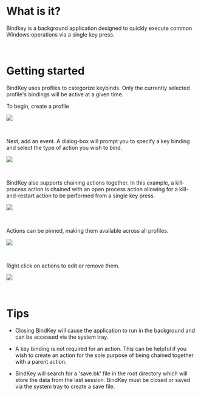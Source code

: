 # What is it?

Bindkey is a background application designed to quickly execute common Windows operations via a single key press. 

<br/>

# Getting started

BindKey uses profiles to categorize keybinds. Only the currently selected profile's bindings will be active at a given time.

To begin, create a profile

![](resources/1.gif)

<br/>

Next, add an event. A dialog-box will prompt you to specify a key binding and select the type of action you wish to bind.

![](resources/2.gif)

<br/>

BindKey also supports chaining actions together. In this example, a kill-process action is chained with an open process action allowing for a kill-and-restart action to be performed from a single key press.

![](resources/3.gif)

<br/>

Actions can be pinned, making them available across all profiles.

![](resources/4.gif)

<br/>

Right click on actions to edit or remove them.

![](resources/5.gif)

<br/>

# Tips

* Closing BindKey will cause the application to run in the background and can be accessed via the system tray.

* A key binding is not required for an action. This can be helpful if you wish to create an action for the sole purpose of being chained together with a parent action.

* BindKey will search for a 'save.bk' file in the root directory which will store the data from the last session. BindKey must be closed or saved via the system tray to create a save file.
